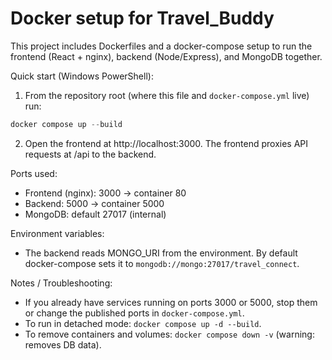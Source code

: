 # Docker setup for Travel_Buddy

This project includes Dockerfiles and a docker-compose setup to run the frontend (React + nginx), backend (Node/Express), and MongoDB together.

Quick start (Windows PowerShell):

1. From the repository root (where this file and `docker-compose.yml` live) run:

```powershell
docker compose up --build
```

2. Open the frontend at http://localhost:3000. The frontend proxies API requests at /api to the backend.

Ports used:
- Frontend (nginx): 3000 -> container 80
- Backend: 5000 -> container 5000
- MongoDB: default 27017 (internal)

Environment variables:
- The backend reads MONGO_URI from the environment. By default docker-compose sets it to `mongodb://mongo:27017/travel_connect`.

Notes / Troubleshooting:
- If you already have services running on ports 3000 or 5000, stop them or change the published ports in `docker-compose.yml`.
- To run in detached mode: `docker compose up -d --build`.
- To remove containers and volumes: `docker compose down -v` (warning: removes DB data).

